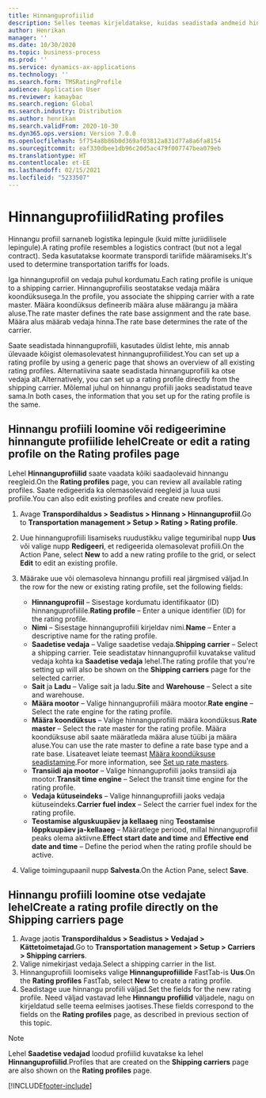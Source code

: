 ```yaml
---
title: Hinnanguprofiilid
description: Selles teemas kirjeldatakse, kuidas seadistada andmeid hinnangu gruppidele.
author: Henrikan
manager: ''
ms.date: 10/30/2020
ms.topic: business-process
ms.prod: ''
ms.service: dynamics-ax-applications
ms.technology: ''
ms.search.form: TMSRatingProfile
audience: Application User
ms.reviewer: kamaybac
ms.search.region: Global
ms.search.industry: Distribution
ms.author: henrikan
ms.search.validFrom: 2020-10-30
ms.dyn365.ops.version: Version 7.0.0
ms.openlocfilehash: 5f754a8b86b0d369af03812a831d77a8a6fa8154
ms.sourcegitcommit: eaf330dbee1db96c20d5ac479f007747bea079eb
ms.translationtype: HT
ms.contentlocale: et-EE
ms.lasthandoff: 02/15/2021
ms.locfileid: "5233507"
---
```

# <a name="rating-profiles"></a><span data-ttu-id="a3515-103">Hinnanguprofiilid</span><span class="sxs-lookup"><span data-stu-id="a3515-103">Rating profiles</span></span>

<span data-ttu-id="a3515-104">Hinnangu profiil sarnaneb logistika lepingule (kuid mitte juriidilisele lepingule).</span><span class="sxs-lookup"><span data-stu-id="a3515-104">A rating profile resembles a logistics contract (but not a legal contract).</span></span> <span data-ttu-id="a3515-105">Seda kasutatakse koormate transpordi tariifide määramiseks.</span><span class="sxs-lookup"><span data-stu-id="a3515-105">It's used to determine transportation tariffs for loads.</span></span> 

<span data-ttu-id="a3515-106">Iga hinnanguprofiil on vedaja puhul kordumatu.</span><span class="sxs-lookup"><span data-stu-id="a3515-106">Each rating profile is unique to a shipping carrier.</span></span> <span data-ttu-id="a3515-107">Hinnanguprofiilis seostatakse vedaja määra koondüksusega.</span><span class="sxs-lookup"><span data-stu-id="a3515-107">In the profile, you associate the shipping carrier with a rate master.</span></span> <span data-ttu-id="a3515-108">Määra koondüksus defineerib määra aluse määrangu ja määra aluse.</span><span class="sxs-lookup"><span data-stu-id="a3515-108">The rate master defines the rate base assignment and the rate base.</span></span> <span data-ttu-id="a3515-109">Määra alus määrab vedaja hinna.</span><span class="sxs-lookup"><span data-stu-id="a3515-109">The rate base determines the rate of the carrier.</span></span>

<span data-ttu-id="a3515-110">Saate seadistada hinnanguprofiili, kasutades üldist lehte, mis annab ülevaade kõigist olemasolevatest hinnanguprofiilidest.</span><span class="sxs-lookup"><span data-stu-id="a3515-110">You can set up a rating profile by using a generic page that shows an overview of all existing rating profiles.</span></span> <span data-ttu-id="a3515-111">Alternatiivina saate seadistada hinnanguprofiili ka otse vedaja alt.</span><span class="sxs-lookup"><span data-stu-id="a3515-111">Alternatively, you can set up a rating profile directly from the shipping carrier.</span></span> <span data-ttu-id="a3515-112">Mõlemal juhul on hinnangu profiili jaoks seadistatud teave sama.</span><span class="sxs-lookup"><span data-stu-id="a3515-112">In both cases, the information that you set up for the rating profile is the same.</span></span>

## <a name="create-or-edit-a-rating-profile-on-the-rating-profiles-page"></a><span data-ttu-id="a3515-113">Hinnangu profiili loomine või redigeerimine hinnangute profiilide lehel</span><span class="sxs-lookup"><span data-stu-id="a3515-113">Create or edit a rating profile on the Rating profiles page</span></span>

<span data-ttu-id="a3515-114">Lehel **Hinnanguprofiilid** saate vaadata kõiki saadaolevaid hinnangu reegleid.</span><span class="sxs-lookup"><span data-stu-id="a3515-114">On the **Rating profiles** page, you can review all available rating profiles.</span></span> <span data-ttu-id="a3515-115">Saate redigeerida ka olemasolevaid reegleid ja luua uusi profiile.</span><span class="sxs-lookup"><span data-stu-id="a3515-115">You can also edit existing profiles and create new profiles.</span></span>

1. <span data-ttu-id="a3515-116">Avage **Transpordihaldus \> Seadistus \> Hinnang \> Hinnanguprofiil**.</span><span class="sxs-lookup"><span data-stu-id="a3515-116">Go to **Transportation management \> Setup \> Rating \> Rating profile**.</span></span>
1. <span data-ttu-id="a3515-117">Uue hinnanguprofiili lisamiseks ruudustikku valige tegumiribal nupp **Uus** või valige nupp **Redigeeri**, et redigeerida olemasolevat profiili.</span><span class="sxs-lookup"><span data-stu-id="a3515-117">On the Action Pane, select **New** to add a new rating profile to the grid, or select **Edit** to edit an existing profile.</span></span>
1. <span data-ttu-id="a3515-118">Määrake uue või olemasoleva hinnangu profiili real järgmised väljad.</span><span class="sxs-lookup"><span data-stu-id="a3515-118">In the row for the new or existing rating profile, set the following fields:</span></span>

    - <span data-ttu-id="a3515-119">**Hinnanguprofiil** – Sisestage kordumatu identifikaator (ID) hinnanguprofiilile.</span><span class="sxs-lookup"><span data-stu-id="a3515-119">**Rating profile** – Enter a unique identifier (ID) for the rating profile.</span></span>
    - <span data-ttu-id="a3515-120">**Nimi** – Sisestage hinnanguprofiili kirjeldav nimi.</span><span class="sxs-lookup"><span data-stu-id="a3515-120">**Name** – Enter a descriptive name for the rating profile.</span></span>
    - <span data-ttu-id="a3515-121">**Saadetise vedaja** – Valige saadetise vedaja.</span><span class="sxs-lookup"><span data-stu-id="a3515-121">**Shipping carrier** – Select a shipping carrier.</span></span> <span data-ttu-id="a3515-122">Teie seadistatav hinnanguprofiil kuvatakse valitud vedaja kohta ka **Saadetise vedaja** lehel.</span><span class="sxs-lookup"><span data-stu-id="a3515-122">The rating profile that you're setting up will also be shown on the **Shipping carriers** page for the selected carrier.</span></span>
    - <span data-ttu-id="a3515-123">**Sait** ja **Ladu** – Valige sait ja ladu.</span><span class="sxs-lookup"><span data-stu-id="a3515-123">**Site** and **Warehouse** – Select a site and warehouse.</span></span>
    - <span data-ttu-id="a3515-124">**Määra mootor** – Valige hinnanguprofiili määra mootor.</span><span class="sxs-lookup"><span data-stu-id="a3515-124">**Rate engine** – Select the rate engine for the rating profile.</span></span>
    - <span data-ttu-id="a3515-125">**Määra koondüksus** – Valige hinnanguprofiili määra koondüksus.</span><span class="sxs-lookup"><span data-stu-id="a3515-125">**Rate master** – Select the rate master for the rating profile.</span></span> <span data-ttu-id="a3515-126">Määra koondüksuse abil saate määratleda määra aluse tüübi ja määra aluse.</span><span class="sxs-lookup"><span data-stu-id="a3515-126">You can use the rate master to define a rate base type and a rate base.</span></span> <span data-ttu-id="a3515-127">Lisateavet leiate teemast [Määra koondüksuse seadistamine](set-up-rate-masters.md).</span><span class="sxs-lookup"><span data-stu-id="a3515-127">For more information, see [Set up rate masters](set-up-rate-masters.md).</span></span>
    - <span data-ttu-id="a3515-128">**Transiidi aja mootor** – Valige hinnanguprofiili jaoks transiidi aja mootor.</span><span class="sxs-lookup"><span data-stu-id="a3515-128">**Transit time engine** – Select the transit time engine for the rating profile.</span></span>
    - <span data-ttu-id="a3515-129">**Vedaja kütuseindeks** – Valige hinnanguprofiili jaoks vedaja kütuseindeks.</span><span class="sxs-lookup"><span data-stu-id="a3515-129">**Carrier fuel index** – Select the carrier fuel index for the rating profile.</span></span>
    - <span data-ttu-id="a3515-130">**Teostamise alguskuupäev ja kellaaeg** ning **Teostamise lõppkuupäev ja-kellaaeg** – Määratlege periood, millal hinnanguprofiil peaks olema aktiivne.</span><span class="sxs-lookup"><span data-stu-id="a3515-130">**Effect start date and time** and **Effective end date and time** – Define the period when the rating profile should be active.</span></span>

1. <span data-ttu-id="a3515-131">Valige toimingupaanil nupp **Salvesta**.</span><span class="sxs-lookup"><span data-stu-id="a3515-131">On the Action Pane, select **Save**.</span></span>

## <a name="create-a-rating-profile-directly-on-the-shipping-carriers-page"></a><span data-ttu-id="a3515-132">Hinnangu profiili loomine otse vedajate lehel</span><span class="sxs-lookup"><span data-stu-id="a3515-132">Create a rating profile directly on the Shipping carriers page</span></span>

1. <span data-ttu-id="a3515-133">Avage jaotis **Transpordihaldus \> Seadistus \> Vedajad \> Kättetoimetajad**.</span><span class="sxs-lookup"><span data-stu-id="a3515-133">Go to **Transportation management \> Setup \> Carriers \> Shipping carriers**.</span></span>
1. <span data-ttu-id="a3515-134">Valige nimekirjast vedaja.</span><span class="sxs-lookup"><span data-stu-id="a3515-134">Select a shipping carrier in the list.</span></span>
1. <span data-ttu-id="a3515-135">Hinnanguprofiili loomiseks valige **Hinnanguprofiilide** FastTab-is **Uus**.</span><span class="sxs-lookup"><span data-stu-id="a3515-135">On the **Rating profiles** FastTab, select **New** to create a rating profile.</span></span>
1. <span data-ttu-id="a3515-136">Seadistage uue hinnangu profiili väljad.</span><span class="sxs-lookup"><span data-stu-id="a3515-136">Set the fields for the new rating profile.</span></span> <span data-ttu-id="a3515-137">Need väljad vastavad lehe **Hinnangu profiilid** väljadele, nagu on kirjeldatud selle teema eelmises jaotises.</span><span class="sxs-lookup"><span data-stu-id="a3515-137">These fields correspond to the fields on the **Rating profiles** page, as described in previous section of this topic.</span></span>

> [!NOTE]
> <span data-ttu-id="a3515-138">Lehel **Saadetise vedajad** loodud profiilid kuvatakse ka lehel **Hinnanguprofiilid**.</span><span class="sxs-lookup"><span data-stu-id="a3515-138">Profiles that are created on the **Shipping carriers** page are also shown on the **Rating profiles** page.</span></span>


[!INCLUDE[footer-include](../../../includes/footer-banner.md)]